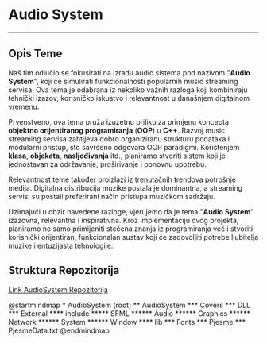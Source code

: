 # Audio System
---
## Opis Teme

Naš tim odlučio se fokusirati na izradu audio sistema pod nazivom "**Audio System**", 
koji će simulirati funkcionalnosti popularnih music streaming servisa. 
Ova tema je odabrana iz nekoliko važnih razloga koji kombiniraju tehnički izazov, 
korisničko iskustvo i relevantnost u današnjem digitalnom vremenu.

Prvenstveno, ova tema pruža izuzetnu priliku za primjenu koncepta **objektno 
orijentiranog programiranja** (**OOP**) u **C++**. Razvoj music streaming servisa zahtijeva dobro 
organiziranu strukturu podataka i modularni pristup, što savršeno odgovara OOP paradigmi. 
Korištenjem **klasa**, **objekata**, **nasljeđivanja** itd., planiramo stvoriti sistem koji je 
jednostavan za održavanje, proširivanje i ponovnu upotrebu.

Relevantnost teme također proizlazi iz trenutačnih trendova potrošnje medija. 
Digitalna distribucija muzike postala je dominantna, a streaming servisi su postali 
preferirani način pristupa muzičkom sadržaju.

Uzimajući u obzir navedene razloge, vjerujemo da je tema "**Audio System**" izazovna, 
relevantna i inspirativna. Kroz implementaciju ovog projekta, planiramo ne samo primijeniti 
stečena znanja iz programiranja već i stvoriti korisnički orijentiran, funkcionalan sustav koji će 
zadovoljiti potrebe ljubitelja muzike i entuzijasta tehnologije.

## Struktura Repozitorija

[Link AudioSystem Repozitorija](https://github.com/SafetImamovic/AudioSystem)

<code-block lang="plantuml">
   @startmindmap
   * AudioSystem (root)
   ** AudioSystem
     *** Covers
     *** DLL
     *** External
     **** include
     ***** SFML
     ****** Audio
     ****** Graphics
     ****** Network
     ****** System
     ****** Window
     **** lib
     *** Fonts
     *** Pjesme
     *** PjesmeData.txt
  @endmindmap
</code-block>

